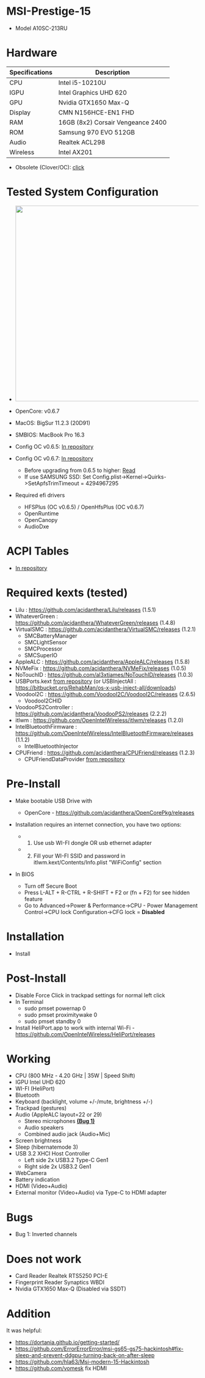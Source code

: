 # MSI-Prestige-15
- Model A10SC-213RU

# Hardware
|Specifications | Description|
|-|-|
|CPU       | Intel i5-10210U|
|IGPU      | Intel Graphics UHD 620|
|GPU       | Nvidia GTX1650 Max-Q
|Display   | CMN N156HCE-EN1 FHD
|RAM       | 16GB (8x2) Corsair Vengeance 2400|
|ROM       | Samsung 970 EVO 512GB|
|Audio     | Realtek ACL298|
|Wireless  | Intel AX201|

- Obsolete (Clover/OC): [click](https://github.com/KerKerOgh/MSI-Prestige-15-Hackintosh/blob/master/Old/README.md)

# Tested System Configuration
- <img src="https://github.com/KerKerOgh/MSI-Prestige-15-Hackintosh/blob/master/Screenshot.png/" width=512>
- OpenCore: v0.6.7
- MacOS: BigSur 11.2.3 (20D91)
- SMBIOS: MacBook Pro 16.3
- Config OC v0.6.5: [In repository](https://github.com/KerKerOgh/MSI-Prestige-15-Hackintosh/blob/master/OpenCore/config.plist)
- Config OC v0.6.7: [In repository](https://github.com/KerKerOgh/MSI-Prestige-15-Hackintosh/blob/master/OpenCore/config_067.plist)
  - Before upgrading from 0.6.5 to higher: [Read](https://dortania.github.io/OpenCore-Post-Install/multiboot/bootstrap.html#updating-bootstrap-in-0-6-6)
  - If use SAMSUNG SSD: Set Config.plist->Kernel->Quirks->SetApfsTrimTimeout = 4294967295

- Required efi drivers
  - HFSPlus (OC v0.6.5) / OpenHfsPlus (OC v0.6.7)
  - OpenRuntime
  - OpenCanopy
  - AudioDxe
 
# ACPI Tables
- [In repository](https://github.com/KerKerOgh/MSI-Prestige-15-Hackintosh/tree/master/ACPI/patched)

# Required kexts (tested)
- Lilu : https://github.com/acidanthera/Lilu/releases (1.5.1)
- WhateverGreen : https://github.com/acidanthera/WhateverGreen/releases (1.4.8)
- VirtualSMC : https://github.com/acidanthera/VirtualSMC/releases (1.2.1)
  - SMCBatteryManager
  - SMCLightSensor
  - SMCProcessor
  - SMCSuperIO
- AppleALC : https://github.com/acidanthera/AppleALC/releases (1.5.8)
- NVMeFix : https://github.com/acidanthera/NVMeFix/releases (1.0.5)
- NoTouchID : https://github.com/al3xtjames/NoTouchID/releases (1.0.3)
- USBPorts.kext [from repository](https://github.com/KerKerOgh/MSI-Prestige-15-Hackintosh/tree/master/Kexts) (or USBInjectAll : https://bitbucket.org/RehabMan/os-x-usb-inject-all/downloads)
- Voodool2C : https://github.com/VoodooI2C/VoodooI2C/releases (2.6.5)
  - Voodool2CHID
- VoodooPS2Controller : https://github.com/acidanthera/VoodooPS2/releases (2.2.2)
- itlwm : https://github.com/OpenIntelWireless/itlwm/releases (1.2.0)
- IntelBluetoothFirmware : https://github.com/OpenIntelWireless/IntelBluetoothFirmware/releases (1.1.2)
  - IntelBluetoothInjector
- CPUFriend : https://github.com/acidanthera/CPUFriend/releases (1.2.3)
  - CPUFriendDataProvider [from repository](https://github.com/KerKerOgh/MSI-Prestige-15-Hackintosh/tree/master/Kexts)

# Pre-Install
- Make bootable USB Drive with 
  - OpenCore \- https://github.com/acidanthera/OpenCorePkg/releases
  
- Installation requires an internet connection, you have two options:
  - 1. Use usb WI-FI dongle OR usb ethernet adapter
  - 2. Fill your WI-FI SSID and password in itlwm.kext/Contents/Info.plist "WiFiConfig" section

- In BIOS
  - Turn off Secure Boot
  - Press L-ALT + R-CTRL + R-SHIFT + F2 or (fn + F2) for see hidden feature
  - Go to Advanced->Power & Performance->CPU - Power Management Control->CPU lock Configuration->CFG lock = **Disabled**

# Installation
- Install

# Post-Install
- Disable Force Click in trackpad settings for normal left click
- In Terminal
  - sudo pmset powernap 0
  - sudo pmset proximitywake 0
  - sudo pmset standby 0
- Install HeliPort.app to work with internal Wi-Fi \- https://github.com/OpenIntelWireless/HeliPort/releases

# Working
- CPU (800 MHz - 4.20 GHz | 35W | Speed Shift)
- IGPU Intel UHD 620
- WI-FI (HeliPort)
- Bluetooth
- Keyboard (backlight, volume +/-/mute, brightness +/-)
- Trackpad (gestures)
- Audio (AppleALC layout=22 or 29)
  - Stereo microphones [**(Bug 1)**](#Bugs)
  - Audio speakers
  - Combined audio jack (Audio+Mic)
- Screen brightness
- Sleep (hibernatemode 3)
- USB 3.2 XHCI Host Controller 
  - Left side 2x USB3.2 Type-C Gen1
  - Right side 2x USB3.2 Gen1
- WebCamera
- Battery indication
- HDMI (Video+Audio)
- External monitor (Video+Audio) via Type-C to HDMI adapter  

# Bugs
- Bug 1: Inverted channels

# Does not work
- Card Reader Realtek RTS5250 PCI-E
- Fingerprint Reader Synaptics WBDI
- Nvidia GTX1650 Max-Q (Disabled via SSDT)

# Addition
It was helpful:
- https://dortania.github.io/getting-started/
- https://github.com/ErrorErrorError/msi-gs65-gs75-hackintosh#fix-sleep-and-prevent-ddgpu-turning-back-on-after-sleep
- https://github.com/hla63/Msi-modern-15-Hackintosh
- https://github.com/vomesk fix HDMI
